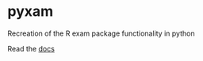 # pyxam
Recreation of the R exam package functionality in python

Read the [docs](https://rawgit.com/balancededge/pyxam/master/docs/build/0_index.html)
